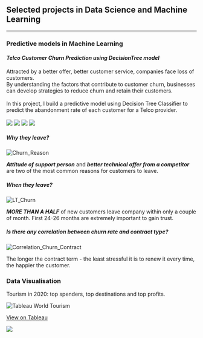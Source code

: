 ## Selected projects in Data Science and Machine Learning

---

### Predictive models in Machine Learning

#### _Telco Customer Churn Prediction using DecisionTree model_

Attracted by a better offer, better customer service, companies face loss of customers.  
By understanding the factors that contribute to customer churn, businesses can develop strategies to reduce churn and retain their customers.
<br><br>
In this project, I build a predictive model using Decision Tree Classifier to predict the abandonment rate of each customer for a Telco provider.
<br><br>
[![](https://img.shields.io/badge/Python-white?logo=Python)](#) [![](https://img.shields.io/badge/Jupyter-white?logo=Jupyter)](#) [![](https://img.shields.io/badge/Pandas-white?logo=Pandas)](#)  [![](https://img.shields.io/badge/Numpy-white?logo=Numpy)](#)
##### Why they leave? 

![Churn_Reason](https://github.com/Kate011S/Kate011S.github.io/assets/105933597/af09b6bb-d970-4fcb-b53f-e203151f4f04)

***Attitude of support person*** and ***better technical offer from a competitor*** are two of the most common reasons for customers to leave.

##### When they leave?

![LT_Churn](https://github.com/Kate011S/Kate011S.github.io/assets/105933597/b5646637-e4fc-4e5d-b40e-f8fb343ac91e)

***MORE THAN A HALF*** of new customers leave company within only a couple of month. First 24-26 months are extremely important to gain trust.

##### Is there any correlation between churn rate and contract type?

![Correlation_Churn_Contract](https://github.com/Kate011S/Kate011S.github.io/assets/105933597/829d4507-aa26-4c11-97b0-056082968f28)

The longer the contract term - the least stressful it is to renew it every time, the happier the customer.

### Data Visualisation

Tourism in 2020: top spenders, top destinations and top profits.

![Tableau World Tourism](https://github.com/Kate011S/Kate011S.github.io/assets/105933597/e0a2dab5-c1c5-4950-9338-dbcd7efc4608)

[View on Tableau](https://public.tableau.com/views/WorldTourism2020/WorldTourism?:language=en-US&:display_count=n&:origin=viz_share_link)

[![](https://img.shields.io/badge/Tableau-white?logo=Tableau)](#)
